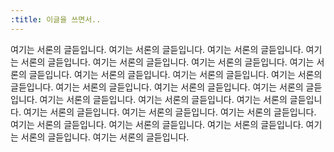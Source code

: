 ```yaml
---
:title: 이글을 쓰면서..
---
```


여기는 서론의 글듣입니다. 여기는 서론의 글듣입니다. 여기는 서론의 글듣입니다. 여기는 서론의 글듣입니다. 여기는 서론의 글듣입니다. 
여기는 서론의 글듣입니다. 여기는 서론의 글듣입니다. 여기는 서론의 글듣입니다.
여기는 서론의 글듣입니다. 여기는 서론의 글듣입니다. 여기는 서론의 글듣입니다. 여기는 서론의 글듣입니다. 여기는 서론의 글듣입니다. 
여기는 서론의 글듣입니다. 여기는 서론의 글듣입니다. 여기는 서론의 글듣입니다.
여기는 서론의 글듣입니다. 여기는 서론의 글듣입니다. 여기는 서론의 글듣입니다. 여기는 서론의 글듣입니다. 여기는 서론의 글듣입니다. 
여기는 서론의 글듣입니다. 여기는 서론의 글듣입니다. 여기는 서론의 글듣입니다. 